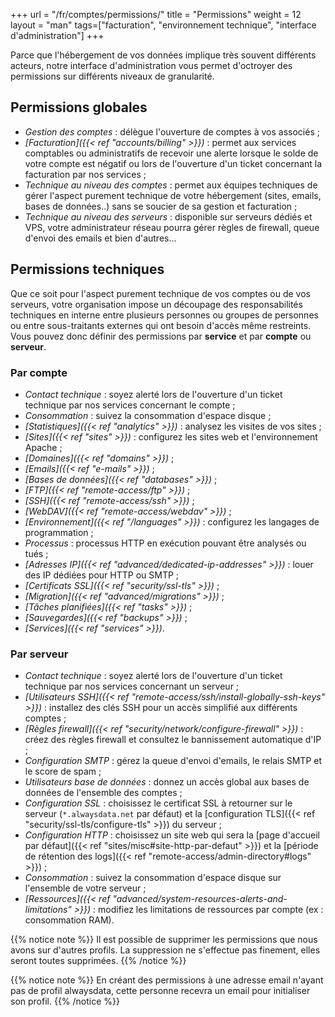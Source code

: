 +++
url = "/fr/comptes/permissions/"
title = "Permissions"
weight = 12
layout = "man"
tags=["facturation", "environnement technique", "interface d'administration"]
+++

Parce que l'hébergement de vos données implique très souvent différents acteurs, notre interface d'administration vous permet d'octroyer des permissions sur différents niveaux de granularité.

## Permissions globales

- _Gestion des comptes_ : délègue l'ouverture de comptes à vos associés  ;
- _[Facturation]({{< ref "accounts/billing" >}})_ : permet aux services comptables ou administratifs de recevoir une alerte lorsque le solde de votre compte est négatif ou lors de l'ouverture d'un ticket concernant la facturation par nos services ;
- _Technique au niveau des comptes_ : permet aux équipes techniques de gérer l'aspect purement technique de votre hébergement (sites, emails, bases de données..) sans se soucier de sa gestion et facturation ;
- _Technique au niveau des serveurs_ : disponible sur serveurs dédiés et VPS, votre administrateur réseau pourra gérer règles de firewall, queue d'envoi des emails et bien d'autres...

## Permissions techniques

Que ce soit pour l'aspect purement technique de vos comptes ou de vos serveurs, votre organisation impose un découpage des responsabilités techniques en interne entre plusieurs personnes ou groupes de personnes ou entre sous-traitants externes qui ont besoin d'accès même restreints. Vous pouvez donc définir des permissions par **service** et par **compte** ou **serveur**.

### Par compte

- _Contact technique_ : soyez alerté lors de l'ouverture d'un ticket technique par nos services concernant le compte ;
- _Consommation_ : suivez la consommation d'espace disque ;
- _[Statistiques]({{< ref "analytics" >}})_ : analysez les visites de vos sites ;
- _[Sites]({{< ref "sites" >}})_ : configurez les sites web et l'environnement Apache ;
- _[Domaines]({{< ref "domains" >}})_ ;
- _[Emails]({{< ref "e-mails" >}})_ ;
- _[Bases de données]({{< ref "databases" >}})_ ;
- _[FTP]({{< ref "remote-access/ftp" >}})_ ;
- _[SSH]({{< ref "remote-access/ssh" >}})_ ;
- _[WebDAV]({{< ref "remote-access/webdav" >}})_ ;
- _[Environnement]({{< ref "/languages" >}})_ : configurez les langages de programmation ;
- _Processus_ : processus HTTP en exécution pouvant être analysés ou tués ;
- _[Adresses IP]({{< ref "advanced/dedicated-ip-addresses" >}})_ : louer des IP dédiées pour HTTP ou SMTP ;
- _[Certificats SSL]({{< ref "security/ssl-tls" >}})_ ;
- _[Migration]({{< ref "advanced/migrations" >}})_ ;
- _[Tâches planifiées]({{< ref "tasks" >}})_ ;
- _[Sauvegardes]({{< ref "backups" >}})_ ;
- _[Services]({{< ref "services" >}})_.

### Par serveur

- _Contact technique_ : soyez alerté lors de l'ouverture d'un ticket technique par nos services concernant un serveur ;
- _[Utilisateurs SSH]({{< ref "remote-access/ssh/install-globally-ssh-keys" >}})_ : installez des clés SSH pour un accès simplifié aux différents comptes ;
- _[Règles firewall]({{< ref "security/network/configure-firewall" >}})_ : créez des règles firewall et consultez le bannissement automatique d'IP ;
- _Configuration SMTP_ : gérez la queue d'envoi d'emails, le relais SMTP et le score de spam ;
- _Utilisateurs base de données_ : donnez un accès global aux bases de données de l'ensemble des comptes ;
- _Configuration SSL_ : choisissez le certificat SSL à retourner sur le serveur (`*.alwaysdata.net` par défaut) et la [configuration TLS]({{< ref "security/ssl-tls/configure-tls" >}}) du serveur ;
- _Configuration HTTP_ : choisissez un site web qui sera la [page d'accueil par défaut]({{< ref "sites/misc#site-http-par-defaut" >}}) et la [période de rétention des logs]({{< ref "remote-access/admin-directory#logs" >}}) ;
- _Consommation_ : suivez la consommation d'espace disque sur l'ensemble de votre serveur ;
- _[Ressources]({{< ref "advanced/system-resources-alerts-and-limitations" >}})_ : modifiez les limitations de ressources par compte (ex : consommation RAM).

{{% notice note %}}
Il est possible de supprimer les permissions que nous avons sur d'autres profils. La suppression ne s'effectue pas finement, elles seront toutes supprimées.
{{% /notice %}}

{{% notice note %}}
En créant des permissions à une adresse email n'ayant pas de profil alwaysdata, cette personne recevra un email pour initialiser son profil.
{{% /notice %}}
